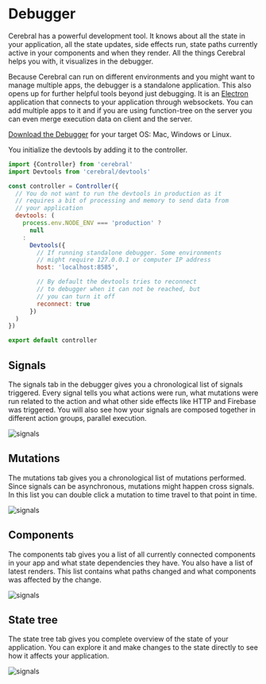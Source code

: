 # Debugger

Cerebral has a powerful development tool. It knows about all the state in your application, all the state updates, side effects run, state paths currently active in your components and when they render. All the things Cerebral helps you with, it visualizes in the debugger.

Because Cerebral can run on different environments and you might want to manage multiple apps, the debugger is a standalone application. This also opens up for further helpful tools beyond just debugging. It is an [Electron](https://electron.atom.io/) application that connects to your application through websockets. You can add multiple apps to it and if you are using function-tree on the server you can even merge execution data on client and the server.

[Download the Debugger](https://github.com/cerebral/cerebral-debugger/releases) for your target OS: Mac, Windows or Linux.

You initialize the devtools by adding it to the controller.

```js
import {Controller} from 'cerebral'
import Devtools from 'cerebral/devtools'

const controller = Controller({
  // You do not want to run the devtools in production as it
  // requires a bit of processing and memory to send data from
  // your application
  devtools: (
    process.env.NODE_ENV === 'production' ?
      null
    :
      Devtools({
        // If running standalone debugger. Some environments
        // might require 127.0.0.1 or computer IP address
        host: 'localhost:8585',

        // By default the devtools tries to reconnect
        // to debugger when it can not be reached, but
        // you can turn it off
        reconnect: true
      })
  )
})

export default controller
```

## Signals
The signals tab in the debugger gives you a chronological list of signals triggered. Every signal tells you what actions were run, what mutations were run related to the action and what other side effects like HTTP and Firebase was triggered. You will also see how your signals are composed together in different action groups, parallel execution.

![signals](/images/signals.png)

## Mutations
The mutations tab gives you a chronological list of mutations performed. Since signals can be asynchronous, mutations might happen cross signals. In this list you can double click a mutation to time travel to that point in time.

![signals](/images/mutations.png)

## Components
The components tab gives you a list of all currently connected components in your app and what state dependencies they have. You also have a list of latest renders. This list contains what paths changed and what components was affected by the change.

![signals](/images/components.png)

## State tree
The state tree tab gives you complete overview of the state of your application. You can explore it and make changes to the state directly to see how it affects your application.

![signals](/images/state_tree.png)
